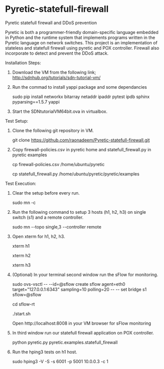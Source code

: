 # Pyretic-statefull-firewall
Pyretic statefull firewall and DDoS prevention

Pyretic is both a programmer-friendly domain-specific language embedded in Python and 
the runtime system that implements programs written in the Pyretic language on network 
switches.
This project is an implementation of stateless and statefull firewall using pyretic and 
POX controller. Firewall also incorporate to detect and prevent the DDoS attack.

Installation Steps:

1) Download the VM from the following link;
   http://sdnhub.org/tutorials/sdn-tutorial-vm/
2) Run the commad to install yappi package and some dependancies

   sudo pip install networkx bitarray netaddr ipaddr pytest ipdb sphinx pyparsing==1.5.7 yappi
3) Start the SDNtutorialVM64bit.ova in virtualbox.

Test Setup:

1) Clone the following git repository in VM.

   git clone https://github.com/raonadeem/Pyretic-statefull-firewall.git
2) Copy firewall-policies.csv in pyretic home and statefull_firewall.py in pyretic examples

   cp firewall-policies.csv /home/ubuntu/pyretic

   cp statefull_firewall.py /home/ubuntu/pyretic/pyretic/examples

Test Execution:

1) Clear the setup before every run.

   sudo mn -c
2) Run the following command to setup 3 hosts (h1, h2, h3) on single switch (s1) and a remote controller.

   sudo mn  --topo single,3 --controller remote

3) Open xterm for h1, h2, h3.

   xterm h1

   xterm h2

   xterm h3

4) (Optional) In your terminal second window run the sFlow for monitoring.

   sudo ovs-vsctl -- --id=@sflow create sflow agent=eth0  target=\"127.0.0.1:6343\" sampling=10 polling=20 -- -- set bridge s1 sflow=@sflow

   cd sflow-rt

   ./start.sh

   Open http://localhost:8008 in your VM browser for sFlow monitoring

5) In third window run our statefull firewall application on POX controller.

   python pyretic.py pyretic.examples.statefull_firewall

6) Run the hping3 tests on h1 host.

   sudo hping3 -V -S -s 6001 -p 5001 10.0.0.3 -c 1
